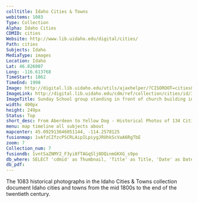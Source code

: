 ```yaml
---
colltitle: Idaho Cities & Towns 
webitems: 1083
Type: Collection
Alpha: Idaho Cities
CDMID: cities
Website: http://www.lib.uidaho.edu/digital/cities/
Path: cities
Subjects: Idaho
MediaType: images
Location: Idaho
Lat: 46.826007
Long: -116.613768
TimeStart: 1862
TimeEnd: 1998
Image: http://digital.lib.uidaho.edu/utils/ajaxhelper/?CISOROOT=cities&CISOPTR=30&action=2&DMSCALE=50&DMWIDTH=467&DMHEIGHT=291&DMX=0&DMY=0&DMTEXT=&DMROTATE=0
ImageLink: http://digital.lib.uidaho.edu/cdm/ref/collection/cities/id/30
ImageTitle: Sunday School group standing in front of church building in Avon, Idaho.
width: 400px
height: 249px
Status: Top
short_desc: From Aberdeen to Yellow Dog - Historical Photos of 134 Cities and Towns, 1862 - 1998 
menu: map timeline all subjects about
mapcenter: 45.092913646051144, -114.2578125
fusionmap: 1vAfzCZfzcPSCRLAipILpiygJRUhkScVaA6RgTbE
zoom: 7
Collection_num: 7
fusiondb: 1vntSaZNMY2_F3yi8fTAGqSlj0DQinmGKXG_s9po
db_where: SELECT 'cdmid' as Thumbnail, 'Title' as Title, 'Date' as Date, 'Description' as Description,   'Subjects' as Subjects, 'Location' as Location,   'cdmid' as Link  
db_pdf: 
---
```

The 1083 historical photographs in the Idaho Cities & Towns collection document Idaho cities and towns from the mid 1800s to the end of the twentieth century.